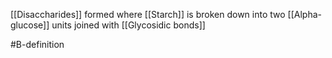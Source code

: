 [[Disaccharides]] formed where [[Starch]] is broken down into two [[Alpha-glucose]] units joined with [[Glycosidic bonds]]

#B-definition 
